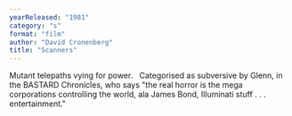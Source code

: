 ```yaml
---
yearReleased: "1981"
category: "s"
format: "film"
author: "David Cronenberg"
title: "Scanners"
---
```

Mutant telepaths vying for power.
 
Categorised as subversive by Glenn, in the  BASTARD Chronicles, who says "the real  horror is the mega corporations controlling the world, ala James Bond,  Illuminati stuff . . . entertainment."
 